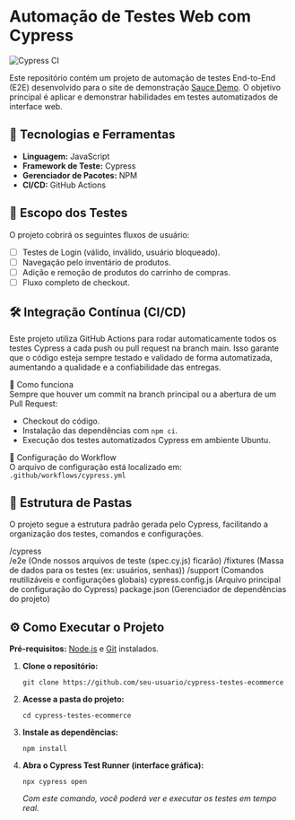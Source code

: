 # Automação de Testes Web com Cypress

![Cypress CI](https://github.com/Ryan-STT/cypress-testes-ecommerce/actions/workflows/cypress.yml/badge.svg)

Este repositório contém um projeto de automação de testes End-to-End (E2E) desenvolvido para o site de demonstração [Sauce Demo](https://www.saucedemo.com/). O objetivo principal é aplicar e demonstrar habilidades em testes automatizados de interface web.

## 🚀 Tecnologias e Ferramentas

* **Linguagem:** JavaScript
* **Framework de Teste:** Cypress
* **Gerenciador de Pacotes:** NPM
* **CI/CD:** GitHub Actions

## 🎯 Escopo dos Testes

O projeto cobrirá os seguintes fluxos de usuário:
- [ ] Testes de Login (válido, inválido, usuário bloqueado).
- [ ] Navegação pelo inventário de produtos.
- [ ] Adição e remoção de produtos do carrinho de compras.
- [ ] Fluxo completo de checkout.

## 🛠️ Integração Contínua (CI/CD)

Este projeto utiliza GitHub Actions para rodar automaticamente todos os testes Cypress a cada push ou pull request na branch main. Isso garante que o código esteja sempre testado e validado de forma automatizada, aumentando a qualidade e a confiabilidade das entregas.

🚦 Como funciona  
Sempre que houver um commit na branch principal ou a abertura de um Pull Request:
- Checkout do código.
- Instalação das dependências com `npm ci`.
- Execução dos testes automatizados Cypress em ambiente Ubuntu.

📄 Configuração do Workflow  
O arquivo de configuração está localizado em:  
`.github/workflows/cypress.yml`

## 📂 Estrutura de Pastas

O projeto segue a estrutura padrão gerada pelo Cypress, facilitando a organização dos testes, comandos e configurações.

/cypress  
/e2e (Onde nossos arquivos de teste (spec.cy.js) ficarão)
/fixtures (Massa de dados para os testes (ex: usuários, senhas))
/support (Comandos reutilizáveis e configurações globais)
cypress.config.js (Arquivo principal de configuração do Cypress)
package.json (Gerenciador de dependências do projeto)

## ⚙️ Como Executar o Projeto

**Pré-requisitos:** [Node.js](https://nodejs.org/) e [Git](https://git-scm.com/) instalados.

1. **Clone o repositório:**
    ```
    git clone https://github.com/seu-usuario/cypress-testes-ecommerce
    ```

2. **Acesse a pasta do projeto:**
    ```
    cd cypress-testes-ecommerce
    ```

3. **Instale as dependências:**
    ```
    npm install
    ```

4. **Abra o Cypress Test Runner (interface gráfica):**
    ```
    npx cypress open
    ```
    *Com este comando, você poderá ver e executar os testes em tempo real.*
